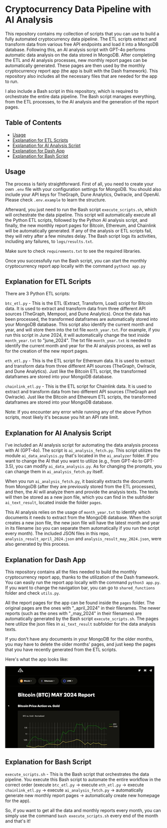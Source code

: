 # Cryptocurrency Data Pipeline with AI Analysis

This repository contains my collection of scripts that you can use to build a fully automated cryptocurrency data pipeline. The ETL scripts extract and transform data from various free API endpoints and load it into a MongoDB database. Following this, an AI analysis script with GPT-4o performs automatic data analysis on the data stored in MongoDB. After completing the ETL and AI analysis processes, new monthly report pages can be automatically generated. These pages are then used by the monthly cryptocurrency report app (the app is built with the Dash framework). This repository also includes all the necessary files that are needed for the app to run.

I also include a Bash script in this repository, which is required to orchestrate the entire data pipeline. The Bash script manages everything, from the ETL processes, to the AI analysis and the generation of the report pages.


## Table of Contents

- [Usage](#usage)
- [Explanation for ETL Scripts](#explanation-for-etl-scripts)
- [Explanation for AI Analysis Script](#explanation-for-ai-analysis-script)
- [Explanation for Dash App](#explanation-for-dash-app)
- [Explanation for Bash Script](#explanation-for-bash-script)

## Usage

The process is fairly straightforward. First of all, you need to create your own `.env` file with your configuration settings for MongoDB. You should also include your API keys for TheGraph, Dune Analytics, Owlracle, and OpenAI. Please check `.env.example` to learn the structure.

Afterward, you just need to run the Bash script `execute_scripts.sh`, which will orchestrate the data pipeline. This script will automatically execute all the Python ETL scripts, followed by the Python AI analysis script, and finally, the new monthly report pages for Bitcoin, Ethereum, and Chainlink will be automatically generated. If any of the analysis or ETL scripts fail, they will retry after a few minutes delay. The Bash script logs its activities, including any failures, to `logs/results.txt`.

Make sure to check `requirements.txt` to see the required libraries.

Once you successfully run the Bash script, you can start the monthly cryptocurrency report app locally with the command `python3 app.py`

## Explanation for ETL Scripts

There are 3 Python ETL scripts:

`btc_etl.py` - This is the ETL (Extract, Transform, Load) script for Bitcoin data. It is used to extract and transform data from three different API sources (TheGraph, Mempool, and Dune Analytics). Once the data has been processed, the transformed dataframes are automatically stored into your MongoDB database. This script also identify the current month and year, and will store them into the txt file `month_year.txt`. For example, if you run this script in June 2024, it will automatically change the text inside `month_year.txt` to "june_2024". The txt file `month_year.txt` is needed to identify the current month and year for the AI analysis process, as well as for the creation of the new report pages.

`eth_etl.py` - This is the ETL script for Ethereum data. It is used to extract and transform data from three different API sources (TheGraph, Owlracle, and Dune Analytics). Just like the Bitcoin ETL script, the transformed dataframes are stored into your MongoDB database.

`chainlink_etl.py` - This is the ETL script for Chainlink data. It is used to extract and transform data from two different API sources (TheGraph and Owlracle). Just like the Bitcoin and Ethereum ETL scripts, the transformed dataframes are stored into your MongoDB database.

Note: If you encounter any error while running any of the above Python scripts, most likely it's because you hit an API rate limit.

## Explanation for AI Analysis Script

I've included an AI analysis script for automating the data analysis process with AI (GPT-4o). The script is `ai_analysis_fetch.py`. This script utilizes the module `ai_data_analysis.py` that's located in the `ai_analyzer` folder. If you want to change the AI that you want to utilize (e.g., from GPT-4o to GPT-3.5), you can modify `ai_data_analysis.py`. As for changing the prompts, you can change them in `ai_analysis_fetch.py` itself.

When you run `ai_analysis_fetch.py`, it basically extracts the documents from MongoDB (after they are previously stored from the ETL processes), and then, the AI will analyze them and provide the analysis texts. The texts will then be stored as a new json file, which you can find in the subfolder `ai_text_result`, located inside the folder `pages`. 

This AI analysis relies on the usage of `month_year.txt` to identify which documents it needs to extract from the MongoDB database. When the script creates a new json file, the new json file will have the latest month and year in its filename (so you can separate them automatically if you run the script every month). The included JSON files in this repo, `analysis_result_april_2024.json` and `analysis_result_may_2024.json`, were also generated by this process.

## Explanation for Dash App

This repository contains all the files needed to build the monthly cryptocurrency report app, thanks to the utilization of the Dash framework. You can easily run the report app locally with the command `python3 app.py`. If you want to change the navigation bar, you can go to `shared_functions` folder and check `utils.py`.

All the report pages for the app can be found inside the `pages` folder. The original pages are the ones with "_april_2024" in their filenames. The newer reports (such as the ones with "_may_2024" in their filenames) are automatically generated by the Bash script `execute_scripts.sh`. The pages here utilize the json files in `ai_text_result` subfolder for the data analysis texts.

If you don't have any documents in your MongoDB for the older months, you may have to delete the older months' pages, and just keep the pages that you have recently generated from the ETL scripts. 

Here's what the app looks like:

![Crypto Report App](app_example.gif)

## Explanation for Bash Script

`execute_scripts.sh` - This is the Bash script that orchestrates the data pipeline. You execute this Bash script to automate the entire workflow in the correct order (execute `btc_etl.py` -> execute `eth_etl.py` -> execute `chainlink_etl.py` -> execute `ai_analysis_fetch.py` -> automatically generate new monthly report pages -> automatically create new homepage for the app). 

So, if you want to get all the data and monthly reports every month, you can simply use the command `bash execute_scripts.sh` every end of the month and that's it!
